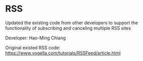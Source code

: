 # RSS
Updated the existing code from other developers to support the functionality of subscribing and canceling
multiple RSS sites

Developer: Hao-Ming Chiang

Original existed RSS code: https://www.vogella.com/tutorials/RSSFeed/article.html

